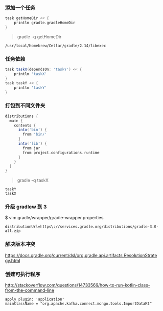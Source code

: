 ### 添加一个任务

```groovy
task getHomeDir << {
    println gradle.gradleHomeDir
}
```

> gradle -q getHomeDir

    /usr/local/homebrew/Cellar/gradle/2.14/libexec

### 任务依赖

```groovy
task taskX(dependsOn: 'taskY') << {
    println 'taskX'
}
task taskY << {
    println 'taskY'
}
```

### 打包到不同文件夹

```groovy
distributions {
  main {
    contents {
      into('bin') {
        from 'bin/'
      }
      into('lib') {
        from jar
        from project.configurations.runtime
      }
    }
  }
}
```

> gradle -q taskX

    taskY
    taskX

### 升级 gradlew 到 3

$ vim gradle/wrapper/gradle-wrapper.properties
 
`distributionUrl=https\://services.gradle.org/distributions/gradle-3.0-all.zip`

### 解决版本冲突
https://docs.gradle.org/current/dsl/org.gradle.api.artifacts.ResolutionStrategy.html

### 创建可执行程序
http://stackoverflow.com/questions/14733566/how-to-run-kotlin-class-from-the-command-line
```
apply plugin: 'application'
mainClassName = "org.apache.kafka.connect.mongo.tools.ImportDataKt"
```

